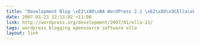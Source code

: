 ```yaml
---
title: "Development Blog \xE2\x80\xBA WordPress 2.1 \xE2\x80\x9CElla\xE2\x80\x9D"
date: 2007-01-23 12:13:02 +11:00
link: http://wordpress.org/development/2007/01/ella-21/
tags: wordpress blogging opensource software ella
layout: link
---
```

